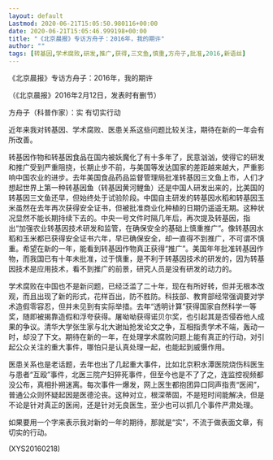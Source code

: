 ```yaml
---
layout: default
Lastmod: 2020-06-21T15:05:50.980116+00:00
date: 2020-06-21T15:05:46.999198+00:00
title: "《北京晨报》专访方舟子：2016年，我的期许"
author: ""
tags: [转基因,学术腐败,研发,推广,获得,三文鱼,慎重,方舟子,批准,2016,新语丝]
---
```


《北京晨报》专访方舟子：2016年，我的期许

（《北京晨报》2016年2月12日，发表时有删节）

方舟子（科普作家）：实 有切实行动

近年来我对转基因、学术腐败、医患关系这些问题比较关注，期待在新的一年会有所改善。

转基因作物和转基因食品在国内被妖魔化了有十多年了，民意汹汹，使得它的研发和推广受到严重阻挠，长期止步不前，与美国等发达国家的差距越来越大，严重影响中国农业的进步。去年美国食品药品监督管理局批准转基因三文鱼上市，人们才想起世界上第一种转基因鱼（转基因黄河鲤鱼）还是中国人研发出来的，比美国的转基因三文鱼还早，但始终处于试验阶段。中国自主研发的转基因水稻和转基因玉米虽然在去年再次获得安全证书，但被批准商业化种植的日期仍遥遥无期。这种状况显然不能长期持续下去的。中央一号文件时隔几年后，再次提及转基因，指出“加强农业转基因技术研发和监管，在确保安全的基础上慎重推广”。像转基因水稻和玉米都已获得安全证书六年，早已确保安全，却一直得不到推广，不可谓不慎重。希望在新的一年，能看到转基因作物真正获得“推广”。美国年年批准转基因作物，而我国已有十年未批准，过于慎重，是不利于转基因技术的研发的，因为转基因技术是应用技术，看不到推广的前景，研究人员是没有研发的动力的。

学术腐败在中国也不是新问题，已经泛滥了二十年，现在有所好转，但并无根本改观，而且出现了新的形式，花样百出，防不胜防。科技部、教育部经常强调要对学术造假零容忍，但并未见到有实际举措。去年“透明计算”获得国家自然科学一等奖，随即被揭靠造假和浮夸获得。屠呦呦获得诺贝尔奖，也引起其是否侵吞他人成果的争议。清华大学张生家与北大谢灿抢发论文之争，互相指责学术不端，轰动一时，却没了下文。期待在新的一年，在处理学术腐败问题上能有真正的行动，对引起公众关注的重大事件，哪怕只是认真处理一起，也能起到威慑作用。

医患关系也是老话题，去年也出了几起重大事件，比如北京积水潭医院烧伤科医生与患者“互殴”事件，北医三院产妇猝死事件，但至今也是不了了之，连监控视频都没公布，真相扑朔迷离。每次事件一爆发，网上医生都抱团异口同声指责“医闹”，普通公众则怀疑起因是医德沦丧。这种对立，根深蒂固，不是短时间能解决，但是不论是针对真正的医闹，还是针对无良医生，至少也可以抓几个事件严肃处理。

如果要用一个字来表示我对新的一年的期待，那就是“实”，不流于做表面文章，有切实的行动。

(XYS20160218)


